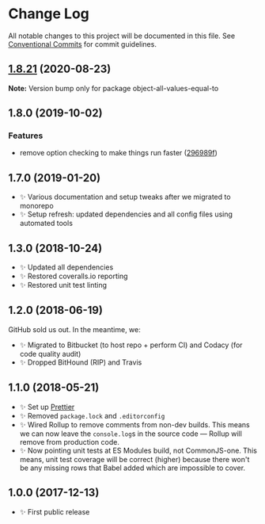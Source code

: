 # Change Log

All notable changes to this project will be documented in this file.
See [Conventional Commits](https://conventionalcommits.org) for commit guidelines.

## [1.8.21](https://gitlab.com/codsen/codsen/compare/object-all-values-equal-to@1.8.20...object-all-values-equal-to@1.8.21) (2020-08-23)

**Note:** Version bump only for package object-all-values-equal-to





## 1.8.0 (2019-10-02)

### Features

- remove option checking to make things run faster ([296989f](https://gitlab.com/codsen/codsen/commit/296989f))

## 1.7.0 (2019-01-20)

- ✨ Various documentation and setup tweaks after we migrated to monorepo
- ✨ Setup refresh: updated dependencies and all config files using automated tools

## 1.3.0 (2018-10-24)

- ✨ Updated all dependencies
- ✨ Restored coveralls.io reporting
- ✨ Restored unit test linting

## 1.2.0 (2018-06-19)

GitHub sold us out. In the meantime, we:

- ✨ Migrated to Bitbucket (to host repo + perform CI) and Codacy (for code quality audit)
- ✨ Dropped BitHound (RIP) and Travis

## 1.1.0 (2018-05-21)

- ✨ Set up [Prettier](https://prettier.io)
- ✨ Removed `package.lock` and `.editorconfig`
- ✨ Wired Rollup to remove comments from non-dev builds. This means we can now leave the `console.log`s in the source code — Rollup will remove from production code.
- ✨ Now pointing unit tests at ES Modules build, not CommonJS-one. This means, unit test coverage will be correct (higher) because there won't be any missing rows that Babel added which are impossible to cover.

## 1.0.0 (2017-12-13)

- ✨ First public release
